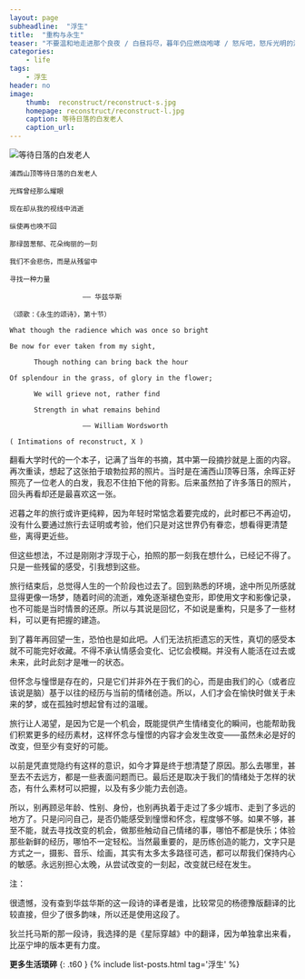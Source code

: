 ```yaml
---
layout: page
subheadline:  "浮生"
title:  "重构与永生"
teaser: "不要温和地走进那个良夜 / 白昼将尽，暮年仍应燃烧咆哮 / 怒斥吧，怒斥光明的消逝。——狄兰 · 托马斯"
categories:
    - life
tags:
    - 浮生
header: no
image:
    thumb:  reconstruct/reconstruct-s.jpg
    homepage: reconstruct/reconstruct-l.jpg
    caption: 等待日落的白发老人
    caption_url: 
---
```


<img src="{{ site.url}}/images/reconstruct/reconstruct.jpg" alt="等待日落的白发老人">

~~~
浦西山顶等待日落的白发老人
~~~

    光辉曾经那么耀眼

    现在却从我的视线中消逝

    纵使再也唤不回

    那绿茵葱郁、花朵绚丽的一刻

    我们不会悲伤，而是从残留中

    寻找一种力量

                      —— 华兹华斯

    （颂歌：《永生的颂诗》，第十节）

    What though the radience which was once so bright

    Be now for ever taken from my sight,

          Though nothing can bring back the hour

    Of splendour in the grass, of glory in the flower;

          We will grieve not, rather find

          Strength in what remains behind            
 
                      —— William Wordsworth 

    ( Intimations of reconstruct, X )
    

翻看大学时代的一个本子，记满了当年的书摘，其中第一段摘抄就是上面的内容。再次重读，想起了这张拍于琅勃拉邦的照片。当时是在浦西山顶等日落，余晖正好照亮了一位老人的白发，我忍不住拍下他的背影。后来虽然拍了许多落日的照片，回头再看却还是最喜欢这一张。

迟暮之年的旅行或许更纯粹，因为年轻时常惦念着要完成的，此时都已不再迫切，没有什么要通过旅行去证明或考验，他们只是对这世界仍有眷恋，想看得更清楚些，离得更近些。

但这些想法，不过是刚刚才浮现于心，拍照的那一刻我在想什么，已经记不得了。只是一些残留的感受，引我想到这些。

旅行结束后，总觉得人生的一个阶段也过去了。回到熟悉的环境，途中所见所感就显得更像一场梦，随着时间的流逝，难免逐渐褪色变形，即使用文字和影像记录，也不可能是当时情景的还原。所以与其说是回忆，不如说是重构，只是多了一些材料，可以更有把握的建造。

到了暮年再回望一生，恐怕也是如此吧。人们无法抗拒遗忘的天性，真切的感受本就不可能完好收藏。不得不承认情感会变化、记忆会模糊。并没有人能活在过去或未来，此时此刻才是唯一的状态。

但怀念与憧憬是存在的，只是它们并非外在于我们的心，而是由我们的心（或者应该说是脑）基于以往的经历与当前的情绪创造。所以，人们才会在愉快时做关于未来的梦，或在孤独时想起曾有过的温暖。

旅行让人渴望，是因为它是一个机会，既能提供产生情绪变化的瞬间，也能帮助我们积累更多的经历素材，这样怀念与憧憬的内容才会发生改变——虽然未必是好的改变，但至少有变好的可能。

以前是凭直觉隐约有这样的意识，如今才算是终于想清楚了原因。那么去哪里，甚至去不去远方，都是一些表面问题而已。最后还是取决于我们的情绪处于怎样的状态，有什么素材可以把握，以及有多少能力去创造。

所以，别再顾忌年龄、性别、身份，也别再执着于走过了多少城市、走到了多远的地方了。只是问问自己，是否仍能感受到憧憬和怀念，程度够不够。如果不够，甚至不能，就去寻找改变的机会，做那些触动自己情绪的事，哪怕不都是快乐；体验那些新鲜的经历，哪怕不一定轻松。当然最重要的，是历练创造的能力，文字只是方式之一，摄影、音乐、绘画，其实有太多太多路径可选，都可以帮我们保持内心的敏感。永远别担心太晚，从尝试改变的一刻起，改变就已经在发生。

注：

很遗憾，没有查到华兹华斯的这一段诗的译者是谁，比较常见的杨德豫版翻译的比较直接，但少了很多韵味，所以还是使用这段了。

狄兰托马斯的那一段诗，我选择的是《星际穿越》中的翻译，因为单独拿出来看，比巫宁坤的版本更有力度。

<strong>更多生活琐碎</strong>
{: .t60 }
{% include list-posts.html tag='浮生' %}